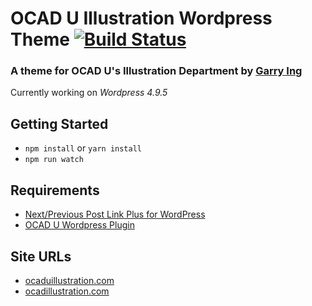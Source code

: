 # OCAD U Illustration Wordpress Theme [![Build Status](https://travis-ci.org/garrying/OCADU-Illustration-Theme.svg)](https://travis-ci.org/garrying/OCADU-Illustration-Theme)

### A theme for OCAD U's Illustration Department by [Garry Ing](https://garrying.com/ "Link to garrying.com")

Currently working on *Wordpress 4.9.5*

## Getting Started

- `npm install` or `yarn install`
- `npm run watch`

## Requirements

* [Next/Previous Post Link Plus for WordPress](http://www.ambrosite.com/plugins)
* [OCAD U Wordpress Plugin](http://github.com/garrying/OCADU-Illustration-Plugin)

## Site URLs

* [ocaduillustration.com](https://www.ocaduillustration.com)
* [ocadillustration.com](https://www.ocadillustration.com)
